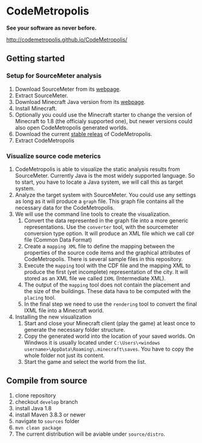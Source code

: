 # CodeMetropolis

**See your software as never before.**

http://codemetropolis.github.io/CodeMetropolis/

## Getting started

### Setup for SourceMeter analysis

1. Download SourceMeter from its [webpage](https://sourcemeter.com/download).
2. Extract SourceMeter.
3. Download Minecraft Java version from its [webpage](https://www.minecraft.net/en-us/download).
4. Install Minecraft.
5. Optionally you could use the Minecraft starter to change the version of Minecraft to 1.8 (the officialy supported one), but newer versions could also open CodeMetropolis generated worlds.
6. Download the current [stable releas](https://github.com/codemetropolis/CodeMetropolis/releases/tag/latest) of CodeMetropolis.
7. Extract CodeMetropolis

### Visualize source code meterics

1. CodeMetropolis is able to visualize the static analysis results from SourceMeter. Currently Java is the most widely supported language. So to start, you have to locate a Java system, we will call this as target system.
2. Analyze the target system with SourceMeter. You could use any settings as long as it will produce a `graph` file. This graph file contains all the necessary data for the CodeMetropolis.
3. We will use the command line tools to create the visualization.
    1. Convert the data represented in the graph file into a more generic representations. Use the `converter` tool, with the sourcemeter conversion type option. It will produce an XML file which we call `CDF` file (Common Data Format)
    2. Create a `mapping XML` file to define the mapping between the properties of the source code items and the graphical attributes of CodeMetropolis. There is several sample files in this repository.
    3. Execute the `mapping` tool with the CDF file and the mapping XML to produce the first (yet incomplete) representation of the city. It will stored as an XML file we called `IXML` (Intermediate XML).
    4. The output of the `mapping` tool does not contain the placement and the size of the buildings. These data hava to be computed with the `placing` tool.
    5. In the final step we need to use the `rendering` tool to convert the final IXML file into a Minecraft world.
4. Installing the new visualization
    1. Start and close your Minecraft client (play the game) at least once to generate the necessary folder structure.
    2. Copy the generated world into the location of your saved worlds. On Windwos it is usually located under `C:\Users\<windows username>\AppData\Roaming\.minecraft\saves`. You have to copy the whole folder not just its content.
    3. Start the game and select the world from the list.

## Compile from source

1. clone repository
1. checkout `develop` branch
1. install Java 1.8
1. install Maven 3.8.3 or newer
1. navigate to `sources` folder
1. `mvn clean package`
1. The current distribution will be aviable under `source/distro`.
